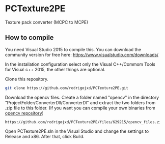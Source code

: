 # PCTexture2PE

Texture pack converter (MCPC to MCPE)

## How to compile

You need Visual Studio 2015 to compile this. You can download the community version for free here: https://www.visualstudio.com/downloads/

In the installation configuration select only the Visual C++/Commom Tools for Visual c++ 2015, the other things are optional.

Clone this repository.

```sh
git clone https://github.com/rodrigojxd/PCTexture2PE.git
```

Download the opencv files. Create a folder named "opencv" in the directory "ProjectFolder/ConverterDll/ConverterDl" and extract the two folders from .zip file to this folder.
(If you want you can compile your own binaries from [opencv repository](https://github.com/opencv/opencv))

```
https://github.com/rodrigojxd/PCTexture2PE/files/629215/opencv_files.zip
```

Open PCTexture2PE.sln in the Visual Studio and change the settings to Release and x86. After that, click Build.
